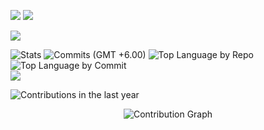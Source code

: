 

![](https://github-readme-stats.vercel.app/api/top-langs/?username=rejwar&theme=neon&hide_border=false&include_all_commits=true&count_private=true&layout=compact&langs_count=100)
![](https://github-readme-stats.vercel.app/api?username=rejwar&theme=neon&hide_border=false&include_all_commits=true&count_private=true)



![](https://nirzak-streak-stats.vercel.app/?user=rejwar&theme=neon&hide_border=false)<br/>





![Stats](http://github-profile-summary-cards.vercel.app/api/cards/stats?username=rejwar&theme=dark&show_icons=true&hide_border=true&count_private=true)
![Commits (GMT +6.00)](http://github-profile-summary-cards.vercel.app/api/cards/productive-time?username=rejwar&theme=dark&utcOffset=8)
![Top Language by Repo](http://github-profile-summary-cards.vercel.app/api/cards/repos-per-language?username=rejwar&theme=dark)
![Top Language by Commit](http://github-profile-summary-cards.vercel.app/api/cards/most-commit-language?username=rejwar&theme=dark) <br>
[![](https://visitcount.itsvg.in/api?id=rejwar&icon=10&color=3)](https://visitcount.itsvg.in)


<!--Contribution In the last Year-->
![Contributions in the last year](http://github-profile-summary-cards.vercel.app/api/cards/profile-details?username=rejwar&theme=dark)


<!--Graph Box👇🏿 -->
<div align="center">
  <img src="https://github-readme-activity-graph.vercel.app/graph?username=rejwar&theme=xcode&bg_color=000000&color=ffffff&line=ffffff&point=ffffff&area=true&hide_border=true" alt="Contribution Graph" />
</div>



<!-- Proudly created with GPRM ( https://gprm.itsvg.in ) -->



